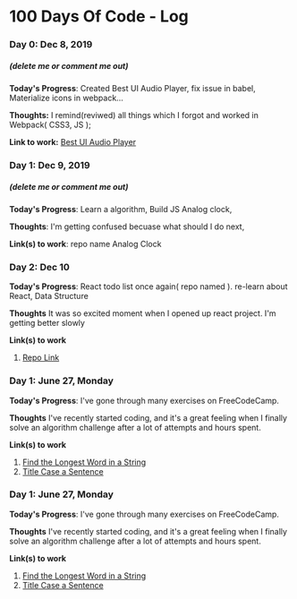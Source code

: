 # 100 Days Of Code - Log

### Day 0: Dec 8, 2019
##### (delete me or comment me out)

**Today's Progress**: Created Best UI Audio Player, fix issue in babel, Materialize icons in webpack...

**Thoughts:** I remind(reviwed) all things which I forgot and worked in Webpack( CSS3, JS );

**Link to work:** [Best UI Audio Player](https://github.com/lifeeric/Best-UI-Audio-Player)

### Day 1: Dec 9, 2019
##### (delete me or comment me out)

**Today's Progress**: Learn a algorithm, Build JS Analog clock,

**Thoughts**: I'm getting confused becuase what should I do next,

**Link(s) to work**: repo name Analog Clock


### Day 2: Dec 10

**Today's Progress**: React todo list once again( repo named ). re-learn about React, Data Structure

**Thoughts** It was so excited moment when I opened up react project. I'm getting better slowly

**Link(s) to work**
1. [Repo Link](https://github.com/lifeeric/React-todo-list-once-again)





### Day 1: June 27, Monday

**Today's Progress**: I've gone through many exercises on FreeCodeCamp.

**Thoughts** I've recently started coding, and it's a great feeling when I finally solve an algorithm challenge after a lot of attempts and hours spent.

**Link(s) to work**
1. [Find the Longest Word in a String](https://www.freecodecamp.com/challenges/find-the-longest-word-in-a-string)
2. [Title Case a Sentence](https://www.freecodecamp.com/challenges/title-case-a-sentence)



### Day 1: June 27, Monday

**Today's Progress**: I've gone through many exercises on FreeCodeCamp.

**Thoughts** I've recently started coding, and it's a great feeling when I finally solve an algorithm challenge after a lot of attempts and hours spent.

**Link(s) to work**
1. [Find the Longest Word in a String](https://www.freecodecamp.com/challenges/find-the-longest-word-in-a-string)
2. [Title Case a Sentence](https://www.freecodecamp.com/challenges/title-case-a-sentence)
